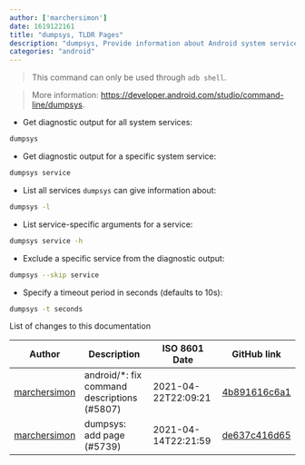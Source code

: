 ```yaml
---
author: ['marchersimon']
date: 1619122161
title: "dumpsys, TLDR Pages"
description: "dumpsys, Provide information about Android system services."
categories: "android"
---
```

> This command can only be used through `adb shell`.

> More information: <https://developer.android.com/studio/command-line/dumpsys>.

- Get diagnostic output for all system services:

```bash
dumpsys
```

- Get diagnostic output for a specific system service:

```bash
dumpsys service
```

- List all services `dumpsys` can give information about:

```bash
dumpsys -l
```

- List service-specific arguments for a service:

```bash
dumpsys service -h
```

- Exclude a specific service from the diagnostic output:

```bash
dumpsys --skip service
```

- Specify a timeout period in seconds (defaults to 10s):

```bash
dumpsys -t seconds
```
List of changes to this documentation


Author | Description | ISO 8601 Date | GitHub link
------|-----|-----|-----
[marchersimon](mailto:50295997+marchersimon@users.noreply.github.com) | android/*: fix command descriptions (#5807) | 2021-04-22T22:09:21 | [4b891616c6a1](https://github.com/tldr-pages/tldr/commit/4b891616c6a1f21e836b56d216b7ec008e1dd746)
[marchersimon](mailto:50295997+marchersimon@users.noreply.github.com) | dumpsys: add page (#5739) | 2021-04-14T22:21:59 | [de637c416d65](https://github.com/tldr-pages/tldr/commit/de637c416d65d4b849e01677caad1faea3e435bc)

